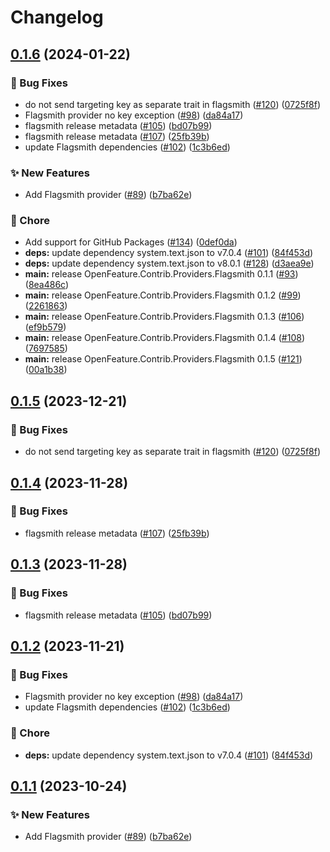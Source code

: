 # Changelog

## [0.1.6](https://github.com/austindrenski/open-feature-dotnet-sdk-contrib/compare/OpenFeature.Contrib.Providers.Flagsmith-v0.1.5...OpenFeature.Contrib.Providers.Flagsmith-v0.1.6) (2024-01-22)


### 🐛 Bug Fixes

* do not send targeting key as separate trait in flagsmith ([#120](https://github.com/austindrenski/open-feature-dotnet-sdk-contrib/issues/120)) ([0725f8f](https://github.com/austindrenski/open-feature-dotnet-sdk-contrib/commit/0725f8f3c726c05a6ccd2580f04b896f0aff4810))
* Flagsmith provider no key exception ([#98](https://github.com/austindrenski/open-feature-dotnet-sdk-contrib/issues/98)) ([da84a17](https://github.com/austindrenski/open-feature-dotnet-sdk-contrib/commit/da84a177b574ac5779f3d85af836e426f47020e7))
* flagsmith release metadata ([#105](https://github.com/austindrenski/open-feature-dotnet-sdk-contrib/issues/105)) ([bd07b99](https://github.com/austindrenski/open-feature-dotnet-sdk-contrib/commit/bd07b9936099374af47c2d52127635a9d2cb980c))
* flagsmith release metadata ([#107](https://github.com/austindrenski/open-feature-dotnet-sdk-contrib/issues/107)) ([25fb39b](https://github.com/austindrenski/open-feature-dotnet-sdk-contrib/commit/25fb39bf3202b1393d831dadecb8cd4c965f4fc1))
* update Flagsmith dependencies ([#102](https://github.com/austindrenski/open-feature-dotnet-sdk-contrib/issues/102)) ([1c3b6ed](https://github.com/austindrenski/open-feature-dotnet-sdk-contrib/commit/1c3b6ed1f23c137e3703d8bcd710e5d180a5565d))


### ✨ New Features

* Add Flagsmith provider ([#89](https://github.com/austindrenski/open-feature-dotnet-sdk-contrib/issues/89)) ([b7ba62e](https://github.com/austindrenski/open-feature-dotnet-sdk-contrib/commit/b7ba62e4f88f23fba9daeaf487465834846ae532))


### 🧹 Chore

* Add support for GitHub Packages ([#134](https://github.com/austindrenski/open-feature-dotnet-sdk-contrib/issues/134)) ([0def0da](https://github.com/austindrenski/open-feature-dotnet-sdk-contrib/commit/0def0da173e2f327b7381eba043b6e99ae8f26fe))
* **deps:** update dependency system.text.json to v7.0.4 ([#101](https://github.com/austindrenski/open-feature-dotnet-sdk-contrib/issues/101)) ([84f453d](https://github.com/austindrenski/open-feature-dotnet-sdk-contrib/commit/84f453ded557491ae69ae7d279d51642327dc8e6))
* **deps:** update dependency system.text.json to v8.0.1 ([#128](https://github.com/austindrenski/open-feature-dotnet-sdk-contrib/issues/128)) ([d3aea9e](https://github.com/austindrenski/open-feature-dotnet-sdk-contrib/commit/d3aea9e6a957c3c0ecc4f318f10916801cffe945))
* **main:** release OpenFeature.Contrib.Providers.Flagsmith 0.1.1 ([#93](https://github.com/austindrenski/open-feature-dotnet-sdk-contrib/issues/93)) ([8ea486c](https://github.com/austindrenski/open-feature-dotnet-sdk-contrib/commit/8ea486c4bb22dcbceb18e199b70c99d15d652806))
* **main:** release OpenFeature.Contrib.Providers.Flagsmith 0.1.2 ([#99](https://github.com/austindrenski/open-feature-dotnet-sdk-contrib/issues/99)) ([2261863](https://github.com/austindrenski/open-feature-dotnet-sdk-contrib/commit/226186378b9dc610a07e4ab4bb38fefec418e28c))
* **main:** release OpenFeature.Contrib.Providers.Flagsmith 0.1.3 ([#106](https://github.com/austindrenski/open-feature-dotnet-sdk-contrib/issues/106)) ([ef9b579](https://github.com/austindrenski/open-feature-dotnet-sdk-contrib/commit/ef9b5790ee8a3b7616425ab16bb02311d684cfb3))
* **main:** release OpenFeature.Contrib.Providers.Flagsmith 0.1.4 ([#108](https://github.com/austindrenski/open-feature-dotnet-sdk-contrib/issues/108)) ([7697585](https://github.com/austindrenski/open-feature-dotnet-sdk-contrib/commit/76975853cd064f8cba53dc470436479357bb63da))
* **main:** release OpenFeature.Contrib.Providers.Flagsmith 0.1.5 ([#121](https://github.com/austindrenski/open-feature-dotnet-sdk-contrib/issues/121)) ([00a1b38](https://github.com/austindrenski/open-feature-dotnet-sdk-contrib/commit/00a1b38e915c7ca197a01559154a84c460b41cb8))

## [0.1.5](https://github.com/open-feature/dotnet-sdk-contrib/compare/OpenFeature.Contrib.Providers.Flagsmith-v0.1.4...OpenFeature.Contrib.Providers.Flagsmith-v0.1.5) (2023-12-21)


### 🐛 Bug Fixes

* do not send targeting key as separate trait in flagsmith ([#120](https://github.com/open-feature/dotnet-sdk-contrib/issues/120)) ([0725f8f](https://github.com/open-feature/dotnet-sdk-contrib/commit/0725f8f3c726c05a6ccd2580f04b896f0aff4810))

## [0.1.4](https://github.com/open-feature/dotnet-sdk-contrib/compare/OpenFeature.Contrib.Providers.Flagsmith-v0.1.3...OpenFeature.Contrib.Providers.Flagsmith-v0.1.4) (2023-11-28)


### 🐛 Bug Fixes

* flagsmith release metadata ([#107](https://github.com/open-feature/dotnet-sdk-contrib/issues/107)) ([25fb39b](https://github.com/open-feature/dotnet-sdk-contrib/commit/25fb39bf3202b1393d831dadecb8cd4c965f4fc1))

## [0.1.3](https://github.com/open-feature/dotnet-sdk-contrib/compare/OpenFeature.Contrib.Providers.Flagsmith-v0.1.2...OpenFeature.Contrib.Providers.Flagsmith-v0.1.3) (2023-11-28)


### 🐛 Bug Fixes

* flagsmith release metadata ([#105](https://github.com/open-feature/dotnet-sdk-contrib/issues/105)) ([bd07b99](https://github.com/open-feature/dotnet-sdk-contrib/commit/bd07b9936099374af47c2d52127635a9d2cb980c))

## [0.1.2](https://github.com/open-feature/dotnet-sdk-contrib/compare/OpenFeature.Contrib.Providers.Flagsmith-v0.1.1...OpenFeature.Contrib.Providers.Flagsmith-v0.1.2) (2023-11-21)


### 🐛 Bug Fixes

* Flagsmith provider no key exception ([#98](https://github.com/open-feature/dotnet-sdk-contrib/issues/98)) ([da84a17](https://github.com/open-feature/dotnet-sdk-contrib/commit/da84a177b574ac5779f3d85af836e426f47020e7))
* update Flagsmith dependencies ([#102](https://github.com/open-feature/dotnet-sdk-contrib/issues/102)) ([1c3b6ed](https://github.com/open-feature/dotnet-sdk-contrib/commit/1c3b6ed1f23c137e3703d8bcd710e5d180a5565d))


### 🧹 Chore

* **deps:** update dependency system.text.json to v7.0.4 ([#101](https://github.com/open-feature/dotnet-sdk-contrib/issues/101)) ([84f453d](https://github.com/open-feature/dotnet-sdk-contrib/commit/84f453ded557491ae69ae7d279d51642327dc8e6))

## [0.1.1](https://github.com/open-feature/dotnet-sdk-contrib/compare/OpenFeature.Contrib.Providers.Flagsmith-v0.1.0...OpenFeature.Contrib.Providers.Flagsmith-v0.1.1) (2023-10-24)


### ✨ New Features

* Add Flagsmith provider ([#89](https://github.com/open-feature/dotnet-sdk-contrib/issues/89)) ([b7ba62e](https://github.com/open-feature/dotnet-sdk-contrib/commit/b7ba62e4f88f23fba9daeaf487465834846ae532))
